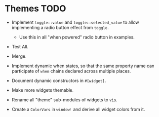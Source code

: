 # Themes TODO

* Implement `toggle::value` and `toggle::selected_value` to allow implementing a radio button effect from `toggle`.
    - Use this in all "when powered" radio button in examples.
* Test All.
* Merge.

* Implement dynamic when states, so that the same property name can participate of `when` chains declared across
    multiple places.
* Document dynamic constructors in `#[widget]`.
* Make more widgets themable.
* Rename all "theme" sub-modules of widgets to `vis`.
* Create a `ColorVars` in `window!` and derive all widget colors from it.